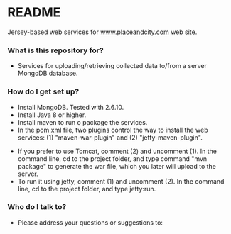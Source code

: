 # README #

Jersey-based web services for www.placeandcity.com web site.

### What is this repository for? ###

* Services for uploading/retrieving collected data to/from a server MongoDB database.  

### How do I get set up? ###

* Install MongoDB. Tested with 2.6.10.
* Install Java 8 or higher.
* Install maven to run o package the services. 
* In the pom.xml file, two plugins control the way to install the web services: (1) "maven-war-plugin" and (2) "jetty-maven-plugin".
 - If you prefer to use Tomcat, comment (2) and uncomment (1). In the command line, cd to the project folder, and type command "mvn package" to generate the war file, which you later will upload to the server.
 - To run it using jetty, comment (1) and uncomment (2). In the command line, cd to the project folder, and type jetty:run.

### Who do I talk to? ###

* Please address your questions or suggestions to:
